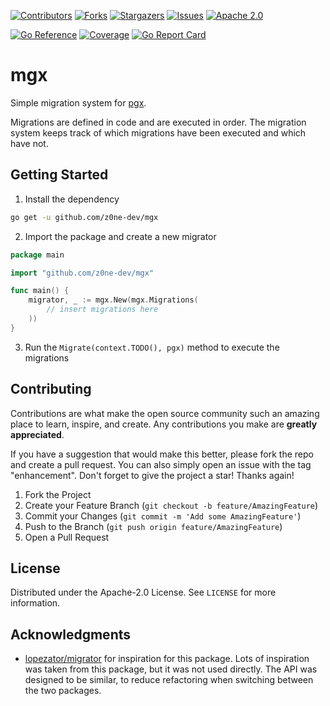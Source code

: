 [![Contributors][contributors-shield]][contributors-url]
[![Forks][forks-shield]][forks-url]
[![Stargazers][stars-shield]][stars-url]
[![Issues][issues-shield]][issues-url]
[![Apache 2.0][license-shield]][license-url]

[![Go Reference][reference-shield]][reference-url]
[![Coverage][coverage-shield]][coverage-url]
[![Go Report Card][report-shield]][report-url]

[contributors-shield]: https://img.shields.io/github/contributors/z0ne-dev/mgx.svg?
[contributors-url]: https://github.com/z0ne-dev/mgx/graphs/contributors
[forks-shield]: https://img.shields.io/github/forks/z0ne-dev/mgx.svg?
[forks-url]: https://github.com/z0ne-dev/mgx/network/members
[stars-shield]: https://img.shields.io/github/stars/z0ne-dev/mgx.svg?
[stars-url]: https://github.com/z0ne-dev/mgx/stargazers
[issues-shield]: https://img.shields.io/github/issues/z0ne-dev/mgx.svg?
[issues-url]: https://github.com/z0ne-dev/mgx/issues
[coverage-shield]: https://img.shields.io/endpoint?url=https://raw.githubusercontent.com/wiki/z0ne-dev/mgx/coverage-comment-badge.json&
[coverage-url]: https://github.com/z0ne-dev/mgx
[license-shield]: https://img.shields.io/github/license/z0ne-dev/mgx.svg?
[license-url]: https://github.com/z0ne-dev/mgx/blob/master/LICENSE.txt
[report-shield]: https://goreportcard.com/badge/github.com/z0ne-dev/mgx?
[report-url]: https://goreportcard.com/report/github.com/z0ne-dev/mgx
[reference-shield]: https://pkg.go.dev/badge/github.com/z0ne-dev/mgx.svg
[reference-url]: https://pkg.go.dev/github.com/z0ne-dev/mgx

# mgx

Simple migration system for [pgx](https://github.com/jackc/pgx).

Migrations are defined in code and are executed in order.
The migration system keeps track of which migrations have been executed and which have not.


## Getting Started

1. Install the dependency
```sh
go get -u github.com/z0ne-dev/mgx
```
2. Import the package and create a new migrator
```go
package main

import "github.com/z0ne-dev/mgx"

func main() {
    migrator, _ := mgx.New(mgx.Migrations(
		// insert migrations here 
    ))
}
```

3. Run the `Migrate(context.TODO(), pgx)` method to execute the migrations


## Contributing

Contributions are what make the open source community such an amazing place to learn, inspire, and create. Any contributions you make are **greatly appreciated**.

If you have a suggestion that would make this better, please fork the repo and create a pull request. You can also simply open an issue with the tag "enhancement".
Don't forget to give the project a star! Thanks again!

1. Fork the Project
2. Create your Feature Branch (`git checkout -b feature/AmazingFeature`)
3. Commit your Changes (`git commit -m 'Add some AmazingFeature'`)
4. Push to the Branch (`git push origin feature/AmazingFeature`)
5. Open a Pull Request


## License

Distributed under the Apache-2.0 License. See `LICENSE` for more information.


## Acknowledgments

* [lopezator/migrator](https://github.com/lopezator/migrator) for inspiration for this package. Lots of inspiration was taken from this package, but it was not used directly. The API was designed to be similar, to reduce refactoring when switching between the two packages.

